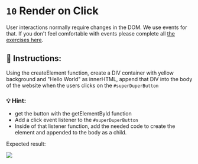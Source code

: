 # `10` Render on Click

User interactions normally require changes in the DOM. We use events for that. 
If you don't feel comfortable with events please complete all [the exercises here](https://github.com/4GeeksAcademy/javascript-events-tutorial-exercises).

## 📝 Instructions:

Using the createElement function, create a DIV container with yellow background 
and "Hello World" as innerHTML, append that DIV into the body of the website when 
the users clicks on the `#superDuperButton`

### 💡 Hint:
- get the button with the getElementById function
- Add a click event listener to the `#superDuperButton`
- Inside of that listener function, add the needed code to create the element and appended to the body as a child.

Expected result:

![](http://i.imgur.com/fJk4Rrl.gif"")
